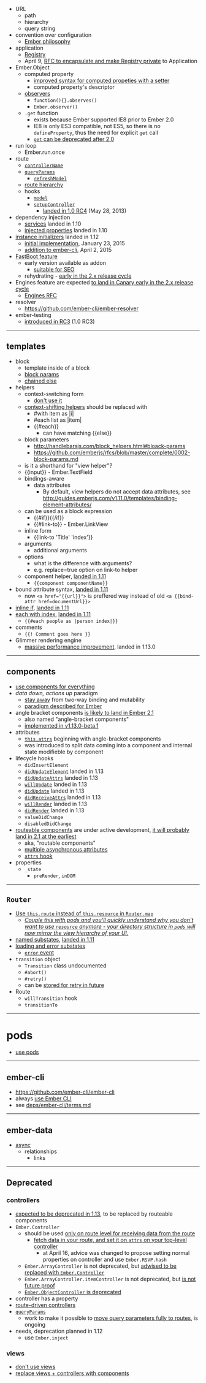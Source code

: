 * URL
  * path
  * hierarchy
  * query string
* convention over configuration
  * [Ember philosophy](http://www.ember-cli.com/#addon-conventions)
* application
  * [Registry](https://github.com/emberjs/ember.js/pull/9981)
  * April 9, [RFC to encapsulate and make Registry private](https://github.com/emberjs/rfcs/pull/46) to Application
* Ember.Object
  * computed property
    * [improved syntax for computed propeties with a setter](http://emberjs.com/deprecations/v1.x/#toc_computed-properties-with-a-shared-getter-and-setter)
    * computed property's descriptor
  * [observers](http://guides.emberjs.com/v1.12.0/object-model/observers/)
    * `function(){}.observes()`
    * `Ember.observer()`
  * `.get` function
    * exists because Ember supported IE8 prior to Ember 2.0
    * IE8 is only ES3 compatible, not ES5, so there is no `defineProperty`, thus the need for explicit `get` call
    * [`get` can be deprecated after 2.0][preparing-for-2.0]
* run loop
  * Ember.run.once
* route
  * [`controllerName`][query-params]
  * [`queryParams`][query-params]
    * [`refreshModel`][query-params]
  * [route hierarchy][query-params]
  * hooks
    * [`model`][query-params]
    * [`setupController`][query-params]
      * [landed in 1.0 RC4][1.0-rc4] (May 28, 2013)
* dependency injection
  * [services][run-up-to-two] landed in 1.10
  * [injected properties][ember-1.10.0] landed in 1.10
* [instance initializers][run-up-to-two] landed in 1.12
  * [initial implementation](https://github.com/emberjs/ember.js/pull/10256), January 23, 2015
  * [addition to ember-cli](https://github.com/ember-cli/ember-cli/issues/3159), April 2, 2015
* [FastBoot feature][another-two]
  * early version available as addon
    * [suitable for SEO][another-two]
  * rehydrating - [early in the 2.x release cycle][another-two]
* Engines feature are expected [to land in Canary early in the 2.x release cycle][another-two]
  * [Engines RFC](https://github.com/tomdale/rfcs/blob/master/active/0000-engines.md)
* resolver
  * https://github.com/ember-cli/ember-resolver
* ember-testing
  * [introduced in RC3][1.0-rc4] (1.0 RC3)

---

## templates

* block
  * template inside of a block
  * [block params][run-up-to-two]
  * [chained else][run-up-to-two]
* helpers
  * context-switching form
    * [don't use it][future-proof]
  * [context-shifting helpers][another-two] should be replaced with
    * #with item as |i|
    * #each list as |item|
    * {{#each}}
      * can have matching {{else}}
  * block parameters
    * http://handlebarsjs.com/block_helpers.html#bloack-params
    * https://github.com/emberjs/rfcs/blob/master/complete/0002-block-params.md
  * is it a shorthand for "view helper"?
  * {{input}} - Ember.TextField
  * bindings-aware
    * data attributes
      * By default, view helpers do not accept data attributes, see http://guides.emberjs.com/v1.11.0/templates/binding-element-attributes/
  * can be used as a block expression
    * {{#if}}{{/if}}
    * {{#link-to}} - Ember.LinkView
  * inline form
    * {{link-to 'Title' 'index'}}
  * arguments
    * additional arguments
  * options
    * what is the difference with arguments?
    * e.g. replace=true option on link-to helper
  * component helper, [landed in 1.11][preparing-for-2.0]
    * `{{component componentName}}`
* bound attribute syntax, [landed in 1.11][preparing-for-2.0]
  * now `<a href="{{url}}">` is preffered way instead of old `<a {{bind-attr href=documentUrl}}>`
* [inline if][preparing-for-2.0], [landed in 1.11][preparing-for-2.0]
* [each with index][preparing-for-2.0], [landed in 1.11][preparing-for-2.0]
  * `{{#each people as |person index|}}`
* comments
  * `{{! Comment goes here }}`
* Glimmer rendering engine
  * [massive performance improvement][preparing-for-2.0], landed in 1.13.0

---

## components

* [use components for everything][future-proof]
* _data down, actions up_ paradigm
  * [stay away][future-proof] from two-way binding and mutability
  * [paradigm described for Ember](https://gist.github.com/samselikoff/1d7300ce59d216fdaf97#comment-1340897)
* angle bracket components [is likely to land in Ember 2.1][another-two]
  * also named "angle-bracket components"
  * [implemented in v1.13.0-beta.1](https://github.com/emberjs/ember.js/releases/tag/v1.13.0-beta.1)
* attributes  
  * [`this.attrs`][run-up-to-two] beginning with angle-bracket components
  * was introduced to split data coming into a component and internal state modifieble by component
* lifecycle hooks
  * `didInsertElement`
  * [`didUpdateElement`][run-up-to-two] landed in 1.13
  * [`didUpdateAttrs`][another-two] landed in 1.13
  * [`willUpdate`][another-two] landed in 1.13
  * [`didUpdate`][another-two] landed in 1.13
  * [`didReceiveAttrs`][another-two] landed in 1.13
  * [`willRender`][another-two] landed in 1.13
  * [`didRender`][another-two] landed in 1.13
  * `valueDidChange`
  * `disabledDidChange`
* [routeable components][run-up-to-two] are under active development, [it will probably land in 2.1 at the earliest][another-two]
  * aka, "routable components"
  * [multiple asynchronous attributes][another-two]
  * [`attrs` hook][another-two]
* properties
  * `_state`
    * `preRender`, `inDOM`

---

## `Router`

* [Use `this.route` instead of `this.resource` in `Router.map`][future-proof]
  * [_Couple this with pods and you'll quickly understand why you don't want to use `resource` anymore - your directory structure in `pods` will now mirror the view hierarchy of your UI._][future-proof]
* [named substates](http://emberjs.com/blog/2015/03/27/ember-1-11-0-released.html#toc_named-substates), [landed in 1.11][preparing-for-2.0]
* [loading and error substates](http://guides.emberjs.com/v1.12.0/routing/loading-and-error-substates/)
  * [`error` event](http://emberjs.com/api/classes/Ember.Route.html#event_error)
* `transition` object
  * `Transition` class undocumented
  * `#abort()`
  * `#retry()`
  * can be [stored for retry in future](http://guides.emberjs.com/v1.10.0/routing/preventing-and-retrying-transitions/)
* Route
  * `willTransition` hook
  * `transitionTo`
 
---

# pods

* [use pods][future-proof]

---

## ember-cli

* https://github.com/ember-cli/ember-cli
* always [use Ember CLI][future-proof]
* see [deps/ember-cli/terms.md]()

---

## ember-data

* [async](http://emberjs.com/blog/2014/03/18/the-road-to-ember-data-1-0.html#toc_async-relationships)
  * relationships
    * links

---

## Deprecated

### controllers

* [expected to be deprecated in 1.13][preparing-for-2.0], to be replaced by routeable components
* `Ember.Controller`
  * should be used [only on route level for receiving data from the route][future-proof]
    * [fetch data in your route, and set it on `attrs` on your top-level controller][future-proof]
      * at April 16, advice was changed to propose setting normal properties on controller and use `Ember.RSVP.hash`
  * `Ember.ArrayController` is not deprecated, but [adwised to be replaced with `Ember.Controller`][future-proof]
  * `Ember.ArrayController.itemController` is not deprecated, but [is not future proof][future-proof]
  * [`Ember.ObjectController` is deprecated](http://emberjs.com/deprecations/v1.x/#toc_objectcontroller)
* controller has a property
* [route-driven controllers][query-params]
* [`queryParams`][query-params]
  * work to make it possible to [move query parameters fully to routes][another-two], is ongoing
* needs, deprecation planned in 1.12
  * use `Ember.inject`

### views

* [don't use views][future-proof]
* [replace views + controllers with components][future-proof]

[query-params]: http://guides.emberjs.com/v1.10.0/routing/query-params/
[run-up-to-two]: http://emberjs.com/blog/2015/05/10/run-up-to-two-oh.html
[another-two]: http://emberjs.com/blog/2015/05/24/another-two-oh-status-update.html
[ember-1.10.0]: http://emberjs.com/blog/2015/02/07/ember-1-10-0-released.html
[ember-1.11.0]: http://emberjs.com/blog/2015/03/27/ember-1-11-0-released.html
[1.0-rc4]: http://emberjs.com/blog/2013/05/28/ember-1-0-rc4.html
[future-proof]: https://gist.github.com/samselikoff/1d7300ce59d216fdaf97
[preparing-for-2.0]: https://www.youtube.com/watch?v=wsydQzQF4Ww
